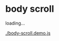 # body scroll


<div id="example__body-scroll_node" class="fast-flow-demo">loading...</div>

<!--MR-R {
    type: "pre",
    file: './body-scroll.demo.js'
} -->
[./body-scroll.demo.js](./body-scroll.demo.js)
